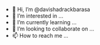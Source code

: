 - 👋 Hi, I’m @davishadrackbarasa
- 👀 I’m interested in ...
- 🌱 I’m currently learning ...
- 💞️ I’m looking to collaborate on ...
- 📫 How to reach me ...

<!---
davishadrackbarasa/davishadrackbarasa is a ✨ special ✨ repository because its `README.md` (this file) appears on your GitHub profile.
You can click the Preview link to take a look at your changes.
--->
